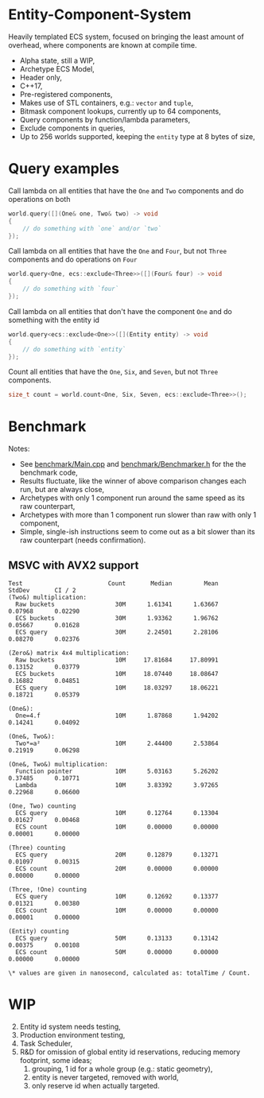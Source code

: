 # Entity-Component-System

Heavily templated ECS system, focused on bringing the least amount of overhead, where components are known at compile time.

* Alpha state, still a WIP,
* Archetype ECS Model,
* Header only,
* C++17,
* Pre-registered components,
* Makes use of STL containers, e.g.: `vector` and `tuple`,
* Bitmask component lookups, currently up to 64 components,
* Query components by function/lambda parameters,
* Exclude components in queries,
* Up to 256 worlds supported, keeping the `entity` type at 8 bytes of size,


# Query examples

Call lambda on all entities that have the `One` and `Two` components and do operations on both
```cpp
world.query([](One& one, Two& two) -> void
{
	// do something with `one` and/or `two`
});
```

Call lambda on all entities that have the `One` and `Four`, but not `Three` components and do operations on `Four`
```cpp
world.query<One, ecs::exclude<Three>>([](Four& four) -> void
{
	// do something with `four`
});
```

Call lambda on all entities that don't have the component `One` and do something with the entity id
```cpp
world.query<ecs::exclude<One>>([](Entity entity) -> void
{
	// do something with `entity`
});
```

Count all entities that have the `One`, `Six`, and `Seven`, but not `Three` components.
```cpp
size_t count = world.count<One, Six, Seven, ecs::exclude<Three>>();
```

# Benchmark

Notes:
* See [benchmark/Main.cpp](https://github.com/Fortahr/ecs/blob/main/benchmark/Main.cpp) and [benchmark/Benchmarker.h](https://github.com/Fortahr/ecs/blob/main/benchmark/Benchmarker.h) for the the benchmark code,
* Results fluctuate, like the winner of above comparison changes each run, but are always close,
* Archetypes with only 1 component run around the same speed as its raw counterpart,
* Archetypes with more than 1 component run slower than raw with only 1 component,
* Simple, single-ish instructions seem to come out as a bit slower than its raw counterpart (needs confirmation).

## MSVC with AVX2 support
```
Test                        Count       Median         Mean       StdDev       CI / 2
(Two&) multiplication:
  Raw buckets                 30M      1.61341      1.63667      0.07968      0.02290
  ECS buckets                 30M      1.93362      1.96762      0.05667      0.01628
  ECS query                   30M      2.24501      2.28106      0.08270      0.02376

(Zero&) matrix 4x4 multiplication:
  Raw buckets                 10M     17.81684     17.80991      0.13152      0.03779
  ECS buckets                 10M     18.07440     18.08647      0.16882      0.04851
  ECS query                   10M     18.03297     18.06221      0.18721      0.05379

(One&):
  One=4.f                     10M      1.87868      1.94202      0.14241      0.04092

(One&, Two&):
  Two*=a²                     10M      2.44400      2.53864      0.21919      0.06298

(One&, Two&) multiplication:
  Function pointer            10M      5.03163      5.26202      0.37485      0.10771
  Lambda                      10M      3.83392      3.97265      0.22968      0.06600

(One, Two) counting
  ECS query                   10M      0.12764      0.13304      0.01627      0.00468
  ECS count                   10M      0.00000      0.00000      0.00001      0.00000

(Three) counting
  ECS query                   20M      0.12879      0.13271      0.01097      0.00315
  ECS count                   20M      0.00000      0.00000      0.00000      0.00000

(Three, !One) counting
  ECS query                   10M      0.12692      0.13377      0.01321      0.00380
  ECS count                   10M      0.00000      0.00000      0.00001      0.00000

(Entity) counting
  ECS query                   50M      0.13133      0.13142      0.00375      0.00108
  ECS count                   50M      0.00000      0.00000      0.00000      0.00000

\* values are given in nanosecond, calculated as: totalTime / Count.
```

# WIP

2. Entity id system needs testing,
3. Production environment testing,
4. Task Scheduler,
4. R&D for omission of global entity id reservations, reducing memory footprint, some ideas;
	1. grouping, 1 id for a whole group (e.g.: static geometry),
	2. entity is never targeted, removed with world,
	3. only reserve id when actually targeted.
